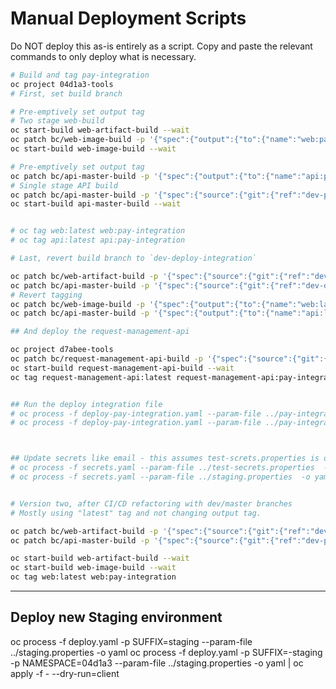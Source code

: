 # Manual Deployment Scripts

Do NOT deploy this as-is entirely as a script.   Copy and paste the relevant commands to only deploy what is necessary.

```bash
# Build and tag pay-integration
oc project 04d1a3-tools
# First, set build branch

# Pre-emptively set output tag
# Two stage web-build
oc start-build web-artifact-build --wait
oc patch bc/web-image-build -p '{"spec":{"output":{"to":{"name":"web:pay-integration"}}}}'
oc start-build web-image-build --wait

# Pre-emptively set output tag
oc patch bc/api-master-build -p '{"spec":{"output":{"to":{"name":"api:pay-integration"}}}}'
# Single stage API build
oc patch bc/api-master-build -p '{"spec":{"source":{"git":{"ref":"dev-payment-integration"}}}}'
oc start-build api-master-build --wait


# oc tag web:latest web:pay-integration
# oc tag api:latest api:pay-integration

# Last, revert build branch to `dev-deploy-integration`

oc patch bc/web-artifact-build -p '{"spec":{"source":{"git":{"ref":"dev-deploy-integration"}}}}'
oc patch bc/api-master-build -p '{"spec":{"source":{"git":{"ref":"dev-deploy-integration"}}}}'
# Revert tagging
oc patch bc/web-image-build -p '{"spec":{"output":{"to":{"name":"web:latest"}}}}'
oc patch bc/api-master-build -p '{"spec":{"output":{"to":{"name":"api:latest"}}}}'

## And deploy the request-management-api

oc project d7abee-tools
oc patch bc/request-management-api-build -p '{"spec":{"source":{"git":{"ref":"dev-foi-payment"}}}}'
oc start-build request-management-api-build --wait
oc tag request-management-api:latest request-management-api:pay-integration


## Run the deploy integration file
# oc process -f deploy-pay-integration.yaml --param-file ../pay-integration.properties  -o yaml | oc apply -f - --dry-run
# oc process -f deploy-pay-integration.yaml --param-file ../pay-integration.properties  -o yaml | oc apply -f - 



## Update secrets like email - this assumes test-screts.properties is on your local.
# oc process -f secrets.yaml --param-file ../test-secrets.properties  -o yaml | oc apply -f - 
# oc process -f secrets.yaml --param-file ../staging.properties  -o yaml | oc apply -f - 
```


```bash

# Version two, after CI/CD refactoring with dev/master branches
# Mostly using "latest" tag and not changing output tag.

oc patch bc/web-artifact-build -p '{"spec":{"source":{"git":{"ref":"dev-payment-integration"}}}}'
oc patch bc/api-master-build -p '{"spec":{"source":{"git":{"ref":"dev-payment-integration"}}}}'

oc start-build web-artifact-build --wait
oc start-build web-image-build --wait
oc tag web:latest web:pay-integration

```


----


## Deploy new Staging environment


oc process -f deploy.yaml -p SUFFIX=staging --param-file ../staging.properties -o yaml
oc process -f deploy.yaml -p SUFFIX=-staging -p NAMESPACE=04d1a3  --param-file ../staging.properties -o yaml | oc apply -f - --dry-run=client